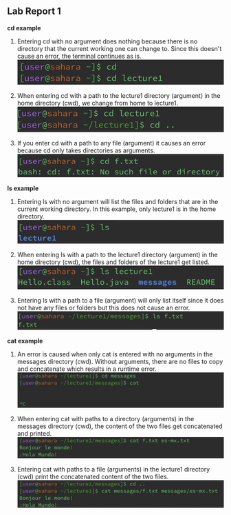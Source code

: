 ## Lab Report 1

**cd example**

1. Entering cd with no argument does nothing because there is no directory that the current working one can change to. Since this doesn't cause an error, the terminal continues as is.
![Image](cdNoArg.jpeg)

2. When entering cd with a path to the lecture1 directory (argument) in the home directory (cwd), we change from home to lecture1. 
![Image](cdDir.jpeg)

3. If you enter cd with a path to any file (argument) it causes an error because cd only takes directories as arguments. 
![Image](cdFile.jpeg)

**ls example**

1. Entering ls with no argument will list the files and folders that are in the current working directory. In this example, only lecture1 is in the home directory. 
![Image](lsNoArg.jpeg)

3. When entering ls with a path to the lecture1 directory (argument) in the home directory (cwd), the files and folders of the lecture1 get listed. 
![Image](lsDir.jpeg)

5. Entering ls with a path to a file (argument) will only list itself since it does not have any files or folders but this does not cause an error. 
![Image](lsFile.jpeg)

**cat example**

1. An error is caused when only cat is entered with no arguments in the messages directory (cwd). Without arguments, there are no files to copy and concatenate which results in a runtime error.
![Image](catNoArg.jpeg)

2. When entering cat with paths to a directory (arguments) in the messages directory (cwd), the content of the two files get concatenated and printed. 
![Image](catDir.jpeg)

3. Entering cat with paths to a file (arguments) in the lecture1 directory (cwd) print the concatenated content of the two files. 
![Image](catFile.jpeg)




